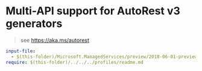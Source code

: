 # Multi-API support for AutoRest v3 generators

> see https://aka.ms/autorest

``` yaml $(enable-multi-api)
input-file:
  - $(this-folder)/Microsoft.ManagedServices/preview/2018-06-01-preview/managedservices.json
require: $(this-folder)/../../../profiles/readme.md
```
